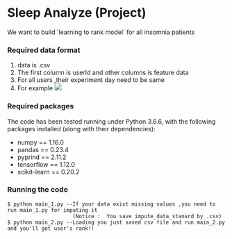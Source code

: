 #  Sleep Analyze (Project)
We want to build 'learning to rank model' for all insomnia patients


### Required data format
1. data is .csv 
2. The first column is userId and other columns is feature data
3. For all users ,their experiment day need to be same
4. For example
![](https://github.com/hsuchengmath/Sleep_Analyze/blob/master/sample_data.png)



### Required packages
The code has been tested running under Python 3.6.6, with the following packages installed (along with their dependencies):

- numpy == 1.16.0
- pandas == 0.23.4
- pyprind == 2.11.2
- tensorflow == 1.12.0
- scikit-learn == 0.20.2

### Running the code
```
$ python main_1.py --If your data exist missing values ,you need to run main_1.py for imputing it 
                     (Notice :  You save impute_data_stanard by .csv)
$ python main_2.py --Loading you just saved csv file and run main_2.py and you'll get user's rank!!

```
